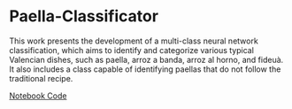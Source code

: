 # Paella-Classificator

This work presents the development of a multi-class neural network classification, which aims to identify and categorize various typical Valencian dishes, such as paella, arroz a banda, arroz al horno, and fideuà. It also includes a class capable of identifying paellas that do not follow the traditional recipe.

[Notebook Code](https://nbviewer.org/github/ramalmar/Paella-Classificator/blob/main/PaellaClassificator.ipynb)


